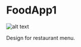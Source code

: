 # FoodApp1
![alt text](https://raw.githubusercontent.com/emadhbasri/speedcodeFlutter/master/lib/foodApp1/foodApp1.jpg)

Design for restaurant menu.